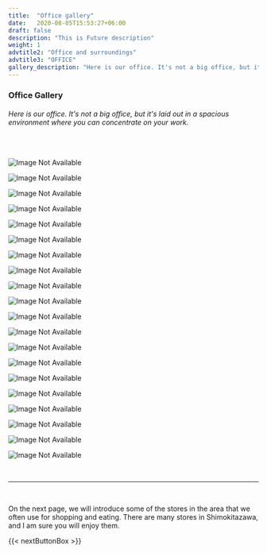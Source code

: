 ```yaml
---
title:  "Office gallery"
date:   2020-08-05T15:53:27+06:00
draft: false
description: "This is Future description"
weight: 1
advtitle2: "Office and surroundings"
advtitle3: "OFFICE"
gallery_description: "Here is our office. It's not a big office, but it's laid out in a spacious environment where you can concentrate on your work."
---
```

### **Office Gallery**

###### Here is our office. It's not a big office, but it's laid out in a spacious environment where you can concentrate on your work.
&nbsp;


![Image Not Available](galleryimg1.jpg "TITLE")

![Image Not Available](galleryimg2.jpg "TITLE")

![Image Not Available](galleryimg3.jpg "TITLE")

![Image Not Available](galleryimg4.jpg "TITLE")

![Image Not Available](galleryimg5.jpg "TITLE")

![Image Not Available](galleryimg6.jpg "TITLE")

![Image Not Available](galleryimg7.jpg "TITLE")

![Image Not Available](galleryimg8.jpg "TITLE")

![Image Not Available](galleryimg9.jpg "TITLE")

![Image Not Available](galleryimg10.jpg "TITLE")

![Image Not Available](galleryimg11.jpg "TITLE")

![Image Not Available](galleryimg12.jpg "TITLE")

![Image Not Available](galleryimg13.jpg "TITLE")

![Image Not Available](galleryimg14.jpg "TITLE")

![Image Not Available](galleryimg15.jpg "TITLE")

![Image Not Available](galleryimg16.jpg "TITLE")

![Image Not Available](galleryimg17.jpg "TITLE")

![Image Not Available](galleryimg18.jpg "TITLE")

![Image Not Available](galleryimg19.jpg "TITLE")

![Image Not Available](galleryimg20.jpg "TITLE")

&nbsp; 

----
&nbsp; 

On the next page, we will introduce some of the stores in the area that we often use for shopping and eating. There are many stores in Shimokitazawa, and I am sure you will enjoy them.

{{< nextButtonBox >}}
